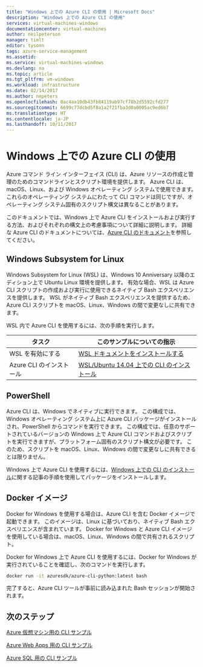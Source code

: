 ```yaml
---
title: "Windows 上での Azure CLI の使用 | Microsoft Docs"
description: "Windows 上での Azure CLI の使用"
services: virtual-machines-windows
documentationcenter: virtual-machines
author: neilpeterson
manager: timlt
editor: tysonn
tags: azure-service-management
ms.assetid: 
ms.service: virtual-machines-windows
ms.devlang: na
ms.topic: article
ms.tgt_pltfrm: vm-windows
ms.workload: infrastructure
ms.date: 02/14/2017
ms.author: nepeters
ms.openlocfilehash: 0ac4aa10db43fb84119ab97cf78b2d5592cfd277
ms.sourcegitcommit: 6699c77dcbd5f8a1a2f21fba3d0a0005ac9ed6b7
ms.translationtype: HT
ms.contentlocale: ja-JP
ms.lasthandoff: 10/11/2017
---
```

# <a name="using-the-azure-cli-on-windows"></a>Windows 上での Azure CLI の使用

Azure コマンド ライン インターフェイス (CLI) は、Azure リソースの作成と管理のためのコマンドラインとスクリプト環境を提供します。 Azure CLI は、macOS、Linux、および Windows オペレーティング システムで使用できます。 これらのオペレーティング システムにわたって CLI コマンドは同じですが、オペレーティング システム固有のスクリプト構文は異なることがあります。

このドキュメントでは、Windows 上で Azure CLI をインストールおよび実行する方法、およびそれぞれの構文上の考慮事項について詳細に説明します。 詳細な Azure CLI のドキュメントについては、[Azure CLI のドキュメント]( https://docs.microsoft.com/en-us/cli/azure/overview)を参照してください。

## <a name="windows-subsystem-for-linux"></a>Windows Subsystem for Linux

Windows Subsystem for Linux (WSL) は、Windows 10 Anniversary 以降のエディション上で Ubuntu Linux 環境を提供します。 有効な場合、WSL は Azure CLI スクリプトの作成および実行に使用できるネイティブ Bash エクスペリエンスを提供します。 WSL がネイティブ Bash エクスペリエンスを提供するため、Azure CLI スクリプトを macOS、Linux、Windows の間で変更なしに共有できます。

WSL 内で Azure CLI を使用するには、次の手順を実行します。

|タスク | このサンプルについての指示 |
|---|---|
| WSL を有効にする | [WSL ドキュメントをインストールする](https://msdn.microsoft.com/en-us/commandline/wsl/install_guide) |
| Azure CLI のインストール |[WSL/Ubuntu 14.04 上での CLI のインストール](https://docs.microsoft.com/en-us/cli/azure/install-az-cli2#ubuntu)|

## <a name="powershell"></a>PowerShell

Azure CLI は、Windows でネイティブに実行できます。 この構成では、Windows オペレーティング システム上に Azure CLI パッケージがインストールされ、PowerShell からコマンドを実行できます。 この構成では、任意のサポートされているバージョンの Windows 上で Azure CLI コマンドおよびスクリプトを実行できますが、プラットフォーム固有のスクリプト構文が必要です。 このため、スクリプトを macOS、Linux、Windows の間で変更なしに共有できるとは限りません。

Windows 上で Azure CLI を使用するには、[Windows 上での CLI のインストール](https://docs.microsoft.com/en-us/cli/azure/install-az-cli2#windows)に関する記事の手順を使用してパッケージをインストールします。

## <a name="docker-image"></a>Docker イメージ

Docker for Windows を使用する場合は、Azure CLI を含む Docker イメージで起動できます。 このイメージは、Linux に基づいており、ネイティブ Bash エクスペリエンスが含まれています。  Docker for Windows と Azure CLI イメージを使用している場合は、macOS、Linux、Windows の間で共有されるスクリプト。 

Docker for Windows 上で Azure CLI を使用するには、Docker for Windows が実行されていることを確認し、次のコマンドを実行します。

```bash
docker run -it azuresdk/azure-cli-python:latest bash
```

完了すると、Azure CLI ツールが事前に読み込まれた Bash セッションが開始されます。

## <a name="next-steps"></a>次のステップ

[Azure 仮想マシン用の CLI サンプル](../linux/cli-samples.md?toc=%2fazure%2fvirtual-machines%2flinux%2ftoc.json)

[Azure Web Apps 用の CLI サンプル](../../app-service/app-service-cli-samples.md)

[Azure SQL 用の CLI サンプル](../../sql-database/sql-database-cli-samples.md)
